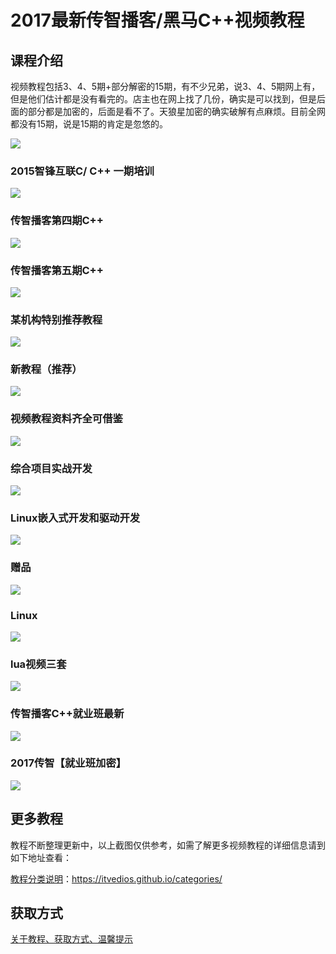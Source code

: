 # 2017最新传智播客/黑马C++视频教程

## 课程介绍

视频教程包括3、4、5期+部分解密的15期，有不少兄弟，说3、4、5期网上有，但是他们估计都是没有看完的。店主也在网上找了几份，确实是可以找到，但是后面的部分都是加密的，后面是看不了。天狼星加密的确实破解有点麻烦。目前全网都没有15期，说是15期的肯定是忽悠的。

![](img/cpp1.png)

<!--more-->

### 2015智锋互联C/ C++ 一期培训

![](img/cpp2.png)

### 传智播客第四期C++

![](img/cpp3.png)

### 传智播客第五期C++

![](img/cpp4.png)

### 某机构特别推荐教程

![](img/cpp5.png)

### 新教程（推荐）

![](img/cpp6.png)

### 视频教程资料齐全可借鉴

![](img/cpp7.png)

### 综合项目实战开发

![](img/cpp8.png)

### Linux嵌入式开发和驱动开发

![](img/cpp9.png)

### 赠品

![](img/cpp10.png)

### Linux

![](img/cpp11.png)

### lua视频三套

![](img/cpp12.png)

### 传智播客C++就业班最新

![](img/cpp13.png)

### 2017传智【就业班加密】

![](img/cpp14.png)

## 更多教程

教程不断整理更新中，以上截图仅供参考，如需了解更多视频教程的详细信息请到如下地址查看：

[教程分类说明](img/https://itvedios.github.io/categories/)：<https://itvedios.github.io/categories/>

## 获取方式

[关于教程、获取方式、温馨提示](img/https://itvedios.github.io/about/)
